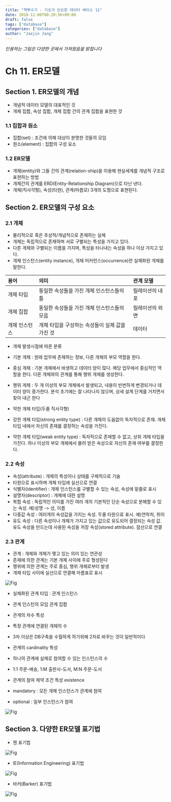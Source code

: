 ```yaml
---
title: "책뿌수기 - 기초가 든든한 데이터 베이스 11"
date: 2018-12-06T00:20:56+09:00
draft: false
tags: ["database"]
categories: ["database"]
author: "Jaejin Jang"
---
```


*인용하는 그림은 다양한 곳에서 가져왔음을 밝힙니다*

# Ch 11. ER모델

## Section 1. ER모델의 개념

* 개념적 데이터 모델의 대표적인 것
* 개체 집합, 속성 집합, 개체 집합 간의 관계 집합을 표현한 것

### 1.1 집합과 원소

* 집합(set) : 조건에 의해 대상이 분명한 것들의 모임
* 원소(element) : 집합의 구성 요소

### 1.2 ER모델

* 개체(entity)와 그들 간의 관계(relation-ship)을 이용해 현실세계를 개념적 구조로 표현하는 방법
* 개체간의 관계를 ERD(Entity-Relationship Diagram)으로 타난 낸다.
* 개체(직사각형), 속성(타원), 관계(마름모) 3개의 도형으로 표현된다.

## Section 2. ER모델의 구성 요소

### 2.1 개체

* 물리적으로 혹은 추상적/개념적으로 존재하는 실체
* 개체는 독립적으로 존재하며 서로 구별되는 특성을 가지고 있다.
* 다른 개체와 구별되는 이름을 가지며, 특성을 타나내는 속성을 하나 이상 가지고 있다.
* 개체 인스턴스(entity instance), 개체 어커런스(occurrence)란 실체화된 개체를 말한다.

| 용어 | 의미 | 관계 모델 |
| :-------- | :-------- | :-------- |
| 개체 타입 | 동일한 속성들을 가진 개체 인스턴스들의 틀 | 릴레이션의 내포 |
| 개체 집합 | 동일한 속성들을 가진 개체 인스턴스들의 모음 | 릴레이션의 외면 |
| 개체 인스턴스 | 개체 타입을 구성하는 속성들이 실제 값을 가진 것 | 데이터 |

* 개체 발생시점에 따른 분류
 * 기본 개체 : 원래 업무에 존재하는 정보, 다른 개체의 부모 역할을 한다.
 * 중심 개체 : 기본 개체에서 바생하고 데이터 양이 많다. 해당 업무에서 중심적인 역할을 한다. 다른 개체와의 관계를 통해 행위 개체를 생성한다.
 * 행위 게체 : 두 개 이상의 부모 개체에서 발생되고, 내용이 빈번하게 변경되거나 데이터 양이 증가한다. 분석 초기에는 잘 나타나지 않으며, 상세 설계 단계를 거치면서  
 찾아 내곤 한다

* 약한 개체 타입(두줄 직사각형)
 * 강한 개체 타입(strong entity type) : 다른 개체의 도움없이 독자적으로 존재. 개체 타입 내에서 자신의 존재를 결정하는 속성을 가진다.
 * 약한 개체 타입(weak entity type) : 독자적으로 존재할 수 없고, 상위 개체 타입을 가진다. 하나 이상의 부모 개체에서 물려 받은 속성으로 자신의 존재 여부를 결정한다.

### 2.2 속성

* 속성(attribute) : 개체의 특성이나 상태를 구체적으로 기술
* 타원으로 표시하며 개체 타입에 실선으로 연결
* 식별자(identifier) : 개체 인스턴스를 구별할 수 있는 속성, 속성에 밑줄로 표시
* 설명자(descriptor) : 개체에 대한 설명
* 복합 속성 : 독립적인 의미를 가진 여러 개의 기본적인 단순 속성으로 분해할 수 있는 속성. 예)성명 -> 성, 이름
* 다중값 속성 : 여러개의 속성값을 가지는 속성. 두줄 타원으료 표시. 예)연락처, 취미
* 유도 속성 : 다른 속성이나 개체가 가지고 있는 값으로 유도되어 결정되는 속성 값. 유도 속성을 만드는데 사용된 속성을 저장 속성(stored attribute). 점선으로 연결

### 2.3 관계

* 관계 : 개체와 개체가 맺고 있는 의미 있는 연관성
* 존재에 의한 관계는 기본 개체 사이에 주로 형성된다
* 행위에 의한 관계는 주로 중심, 행위 개체로부터 발생
* 개체 타입 사이에 실선으로 연결해 마름표로 표시

![Fig](/db19_1.jpg "db19_1.jpg")

* 실체화된 관계 타입 : 관계 인스턴스
* 관계 인스턴의 모임 관계 집합

* 관계의 차수 특성
 * 특정 관계에 연결된 개체의 수
 * 3차 이상은 DB구축을 수월하게 하기위해 2차로 바꾸는 것이 일반적이다

* 관계의 cardinality 특성
 * 하나의 관계에 실제로 참여할 수 있는 인스턴스의 수
 * 1:1 주문-배송, 1:M 출판사-도서, M:N 주문-도서

* 관계의 참여 제약 조건 특성 existence
 * mandatory : 모든 개체 인스턴스가 관계에 참여
 * optional : 일부 인스턴스가 참여

![Fig](/db19_2.jpg "db19_2.jpg")

## Section 3. 다양한 ER모델 표기법

* 첸 표기법

![Fig](/db19_3.jpg "db19_3.jpg")

* IE(Information Engineering) 표기법

![Fig](/db19_4.jpg "db19_4.jpg")

* 바커(Barker) 표기법

![Fig](/db19_5.jpg "db19_5.jpg")
